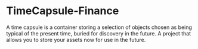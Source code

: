# TimeCapsule-Finance
A time capsule is a container storing a selection of objects chosen as being typical of the present time, buried for discovery in the future. A project that allows you to store your assets now for use in the future. 
